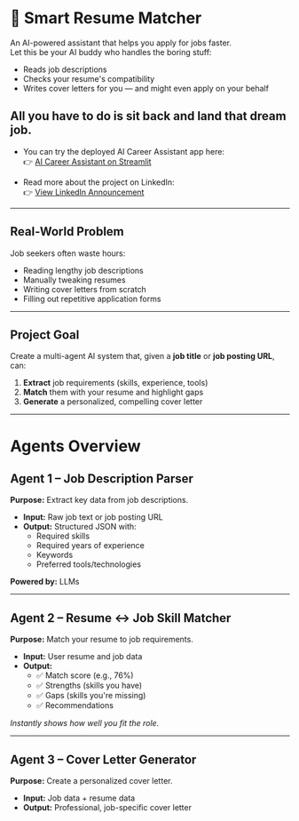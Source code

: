 # 🤖 **Smart Resume Matcher**  

An AI-powered assistant that helps you apply for jobs faster.  
Let this be your AI buddy who handles the boring stuff:  
- Reads job descriptions  
- Checks your resume's compatibility  
- Writes cover letters for you — and might even apply on your behalf  

## All you have to do is sit back and land that dream job.  

- You can try the deployed AI Career Assistant app here:  
👉 [AI Career Assistant on Streamlit](https://ai-career-assistant-f46zxnj2odffryrscbfaur.streamlit.app/)

- Read more about the project on LinkedIn:  
👉 [View LinkedIn Announcement](https://www.linkedin.com/posts/your-post-id)
---

## **Real-World Problem**  

Job seekers often waste hours:  
- Reading lengthy job descriptions  
- Manually tweaking resumes  
- Writing cover letters from scratch  
- Filling out repetitive application forms  

---

## **Project Goal**  

Create a multi-agent AI system that, given a **job title** or **job posting URL**, can:  
1. **Extract** job requirements (skills, experience, tools)  
2. **Match** them with your resume and highlight gaps  
3. **Generate** a personalized, compelling cover letter  

---

# **Agents Overview**  

##  **Agent 1 – Job Description Parser**  
**Purpose:** Extract key data from job descriptions.  
- **Input:** Raw job text or job posting URL  
- **Output:** Structured JSON with:  
  - Required skills  
  - Required years of experience  
  - Keywords  
  - Preferred tools/technologies  

**Powered by:** LLMs  

---

##  **Agent 2 – Resume ↔ Job Skill Matcher**  
**Purpose:** Match your resume to job requirements.  
- **Input:** User resume and job data  
- **Output:**  
  - ✅ Match score (e.g., 76%)  
  - ✅ Strengths (skills you have)  
  - ✅ Gaps (skills you're missing)  
  - ✅ Recommendations  

*Instantly shows how well you fit the role.*  

---

##  **Agent 3 – Cover Letter Generator**  
**Purpose:** Create a personalized cover letter.  
- **Input:** Job data + resume data  
- **Output:** Professional, job-specific cover letter  
